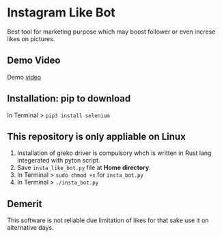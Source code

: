 # Instagram Like Bot
Best tool for marketing purpose which may boost follower or even increse likes on pictures. 

## Demo Video
Demo [video](https://youtu.be/mIP4jKKBgYc)

## Installation: pip to download
In Terminal > ```pip3 install selenium```

## This repository is only appliable on Linux
1. Installation of greko driver is compulsory whch is written in Rust lang integerated with pyton script.
2. Save ```insta_like_bot.py``` file at **Home directory**.
3. In Terminal > ```sudo chmod +x``` for ```insta_bot.py```
4. In Terminal > ```./insta_bot.py```

## Demerit
This software is not reliable due limitation of likes for that sake use it on alternative days.

